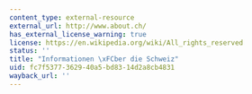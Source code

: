 ```yaml
---
content_type: external-resource
external_url: http://www.about.ch/
has_external_license_warning: true
license: https://en.wikipedia.org/wiki/All_rights_reserved
status: ''
title: "Informationen \xFCber die Schweiz"
uid: fc7f5377-3629-40a5-bd83-14d2a8cb4831
wayback_url: ''
---
```

